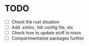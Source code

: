 # TODO

- [ ] Check the rust situation
- [ ] Add .xinitrc, tldr config file, etc
- [ ] Check how to update stuff in nixos
- [ ] Compartmentalize packages further
